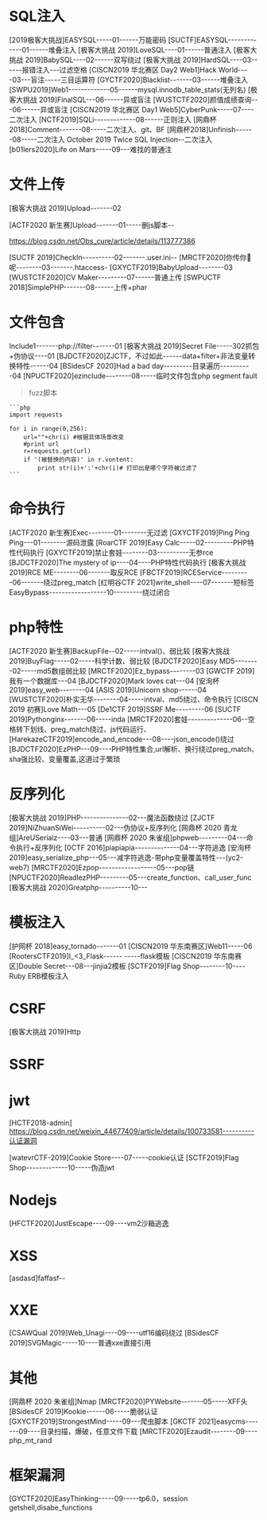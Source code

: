 # SQL注入

[2019极客大挑战]EASYSQL-----01------万能密码
[SUCTF]EASYSQL-------------01------堆叠注入
[极客大挑战 2019]LoveSQL----01------普通注入
[极客大挑战 2019]BabySQL----02------双写绕过
[极客大挑战 2019]HardSQL----03------报错注入---过滤空格
[CISCN2019 华北赛区 Day2 Web1]Hack World----03---盲注-----三目运算符
[GYCTF2020]Blacklist-------03------堆叠注入
[SWPU2019]Web1-------------05------mysql.innodb_table_stats(无列名)
[极客大挑战 2019]FinalSQL---06------异或盲注
[WUSTCTF2020]颜值成绩查询---06------异或盲注
[CISCN2019 华北赛区 Day1 Web5]CyberPunk-----07----二次注入
[NCTF2019]SQLi-------------08------正则注入
[网鼎杯 2018]Comment-------08-----二次注入、git、BF
[网鼎杯2018]Unfinish------08-----二次注入
October 2019 Twice SQL Injection--二次注入
[b01lers2020]Life on Mars-----09---难找的普通注


# 文件上传

[极客大挑战 2019]Upload-------02

[ACTF2020 新生赛]Upload-------01-----删js脚本--

https://blog.csdn.net/Obs_cure/article/details/113777386

[SUCTF 2019]CheckIn----------02-------.user.ini--
[MRCTF2020]你传你🐎呢--------03-------.htaccess-
[GXYCTF2019]BabyUpload--------03
[WUSTCTF2020]CV Maker---------07------普通上传
[SWPUCTF 2018]SimplePHP-------08------上传+phar


# 文件包含

Include1-------php://filter-------01
[极客大挑战 2019]Secret File-----302抓包+伪协议----01
[BJDCTF2020]ZJCTF，不过如此------data+filter+非法变量转换特性------04
[BSidesCF 2020]Had a bad day---------目录遍历----------04
[NPUCTF2020]ezinclude--------08-----临时文件包含php segment fault

>fuzz脚本

    ```php
    import requests
    
    for i in range(0,256):
        url=""+chr(i) #根据具体场景改变
        #print url
        r=requests.get(url)
        if '(被替换的内容)' in r.vontent:
            print str(i)+':'+chr(i)# 打印出是哪个字符被过滤了
    ```



# 命令执行

[ACTF2020 新生赛]Exec--------01--------无过滤
[GXYCTF2019]Ping Ping Ping---01--------源码泄露
[RoarCTF 2019]Easy Calc-----02---------PHP特性代码执行
[GXYCTF2019]禁止套娃--------03----------无参rce
[BJDCTF2020]The mystery of ip----04----PHP特性代码执行
[极客大挑战 2019]RCE ME--------06-------取反RCE
[FBCTF2019]RCEService---------06-------绕过preg_match
[红明谷CTF 2021]write_shell----07-------短标签
EasyBypass------------------10---------绕过闭合

# php特性

[ACTF2020 新生赛]BackupFile--02-----intval()、弱比较
[极客大挑战 2019]BuyFlag-----02-----科学计数、弱比较
[BJDCTF2020]Easy MD5--------02-----md5数组弱比较
[MRCTF2020]Ez_bypass--------03
[GWCTF 2019]我有一个数据库---04
[BJDCTF2020]Mark loves cat---04
[安洵杯 2019]easy_web--------04
[ASIS 2019]Unicorn shop------04
[WUSTCTF2020]朴实无华--------04-----intval、md5绕过、命令执行
[CISCN 2019 初赛]Love Math---05
[De1CTF 2019]SSRF Me---------06
[SUCTF 2019]Pythonginx-------06-----inda
[MRCTF2020]套娃--------------06--空格转下划线、preg_match绕过、js代码运行、
[HarekazeCTF2019]encode_and_encode---08----json_encode()绕过
[BJDCTF2020]EzPHP---09----PHP特性集合,url解析、换行绕过preg_match、sha强比较、变量覆盖,这道过于繁琐

# 反序列化

[极客大挑战 2019]PHP---------------02---魔法函数绕过
[ZJCTF 2019]NiZhuanSiWei----------02---伪协议+反序列化
[网鼎杯 2020 青龙组]AreUSerialz----03---普通
[网鼎杯 2020 朱雀组]phpweb---------04---命令执行+反序列化
[0CTF 2016]piapiapia--------------04---字符逃逸
[安洵杯 2019]easy_serialize_php---05---减字符逃逸-带php变量覆盖特性---(yc2-web7)
[MRCTF2020]Ezpop------------------05---pop链
[NPUCTF2020]ReadlezPHP---------05---create_function、call_user_func
[极客大挑战 2020]Greatphp----------10---

# 模板注入

[护网杯 2018]easy_tornado-------01
[CISCN2019 华东南赛区]Web11-----06
[RootersCTF2019]I_<3_Flask------  -----flask模板
[CISCN2019 华东南赛区]Double Secret---08---jinjia2模板
[SCTF2019]Flag Shop--------10----Ruby ERB模板注入


# CSRF

[极客大挑战 2019]Http



# SSRF



# jwt

[HCTF2018-admin]
https://blog.csdn.net/weixin_44677409/article/details/100733581----------认证漏洞

[watevrCTF-2019]Cookie Store----07-----cookie认证
[SCTF2019]Flag Shop-------------10-----伪造jwt

# Nodejs

[HFCTF2020]JustEscape----09----vm2沙箱逃逸

# XSS

[asdasd]faffasf--

# XXE

[CSAWQual 2019]Web_Unagi----09----utf16编码绕过
[BSidesCF 2019]SVGMagic-----10----普通xxe直接引用


# 其他

[网鼎杯 2020 朱雀组]Nmap
[MRCTF2020]PYWebsite-------05-----XFF头
[BSidesCF 2019]Kookie------06-----脆弱认证
[GXYCTF2019]StrongestMind-----09---爬虫脚本
[GKCTF 2021]easycms-------09----目录扫描，爆破，任意文件下载
[MRCTF2020]Ezaudit--------09----php_mt_rand

# 框架漏洞

[GYCTF2020]EasyThinking-----09-----tp6.0，session getshell,disabe_functions
